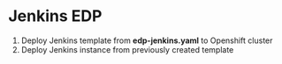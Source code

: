 # Jenkins EDP
1. Deploy Jenkins template from **edp-jenkins.yaml** to Openshift cluster
2. Deploy Jenkins instance from previously created template